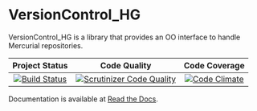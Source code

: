 VersionControl_HG
=================

VersionControl_HG is a library that provides an OO interface to handle Mercurial repositories.

| Project Status | Code Quality | Code Coverage |
|:-------------------------------------------------------------------------------------------------------:|:------------------------------------------------------------------------------------------------------------------------------------------------------------------------------------:|:--------------------------------------------------------------------------------------------------------------:|
|[![Build Status](https://travis-ci.org/siad007/versioncontrol_hg.png?branch=master)](https://travis-ci.org/siad007/versioncontrol_hg)|[![Scrutinizer Code Quality](https://scrutinizer-ci.com/g/siad007/versioncontrol_hg/badges/quality-score.png?s=58fad0e4e15cab2bda4e29d0d7c166f26d33f4c0)](https://scrutinizer-ci.com/g/siad007/versioncontrol_hg/)|[![Code Climate](https://codeclimate.com/github/siad007/versioncontrol_hg/bages)](https://codeclimate.com/github/siad007/versioncontrol_hg/)|[![Code Coverage](https://scrutinizer-ci.com/g/siad007/versioncontrol_hg/badges/coverage.png?s=e80a7752ea39d75e0546103cfc5396f8d0f3b0dd)](https://scrutinizer-ci.com/g/siad007/versioncontrol_hg/)|

Documentation is available at [Read the Docs](https://versioncontrol-hg.readthedocs.org/en/latest/).
